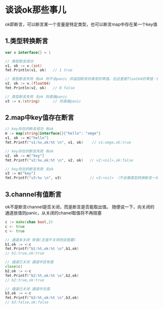 # 谈谈ok那些事儿

ok即断言，可以断言某一个变量是特定类型，也可以断言map中存在某一个key值

## 1.类型转换断言

```go
var v interface{} = 1

// 类型断言成功
v1, ok := v.(int)
fmt.Println(v1, ok)   // 1 true

// 类型断言失败 有ok 则不会panic 并返回断言的类型的零值，在这里是float64的零值：0
v2, ok := v.(float64)
fmt.Println(v2, ok)   // 0 false

// 类型断言失败 无ok 则直接panic
v3 := v.(string)      // 将直接panic
```

## 2.map中key值存在断言

```go
// key存在的断言成功 有ok
m := map[string]interface{}{"hello": "xmge"}
v1, ok := m["hello"]
fmt.Printf("v1:%v,ok:%t \n", v1, ok)    // v1:xmge,ok:true

// key存在的断言失败 有ok
v2, ok := m["key"]
fmt.Printf("v2:%v,ok:%t \n", v2, ok)   // v2:<nil>,ok:false

// key存在的断言失败 无ok
v3 := m["key"]
fmt.Printf("v3:%v \n", v3)             // v3:<nil> （不会像类型转换断言一样直接panic）
```

## 3.channel有值断言

ok不是断言channel是否关闭，而是断言是否能取出值。
随便说一下，向关闭的通道放值则panic，从关闭的chanel取值将不再阻塞

```go
c := make(chan bool,2)
c <- true
c <- true

// 通道未关闭 有值(无值不关闭则会阻塞)
b1,ok := <-c
fmt.Printf("b1:%t,ok:%t \n",b1,ok)
// b1:true,ok:true

// 通道已关闭 通道中还有值
close(c)
b2,ok := <-c
fmt.Printf("b2:%t,ok:%t \n",b2,ok)
// b2:true,ok:true

// 通道已关闭 通道中无值
b3,ok := <-c
fmt.Printf("b3:%t,ok:%t \n",b3,ok)
// b3:false,ok:false
```